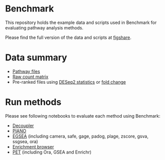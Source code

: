 # Benchmark
This repository holds the example data and scripts used in Benchmark for evaluating pathway analysis methods.

Please find the full version of the data and scripts at [figshare](xxx).

# Data summary

* [Pathway files](https://github.com/hedgehug/Benchmark/tree/main/pathway_files)
* [Raw count matrix](https://github.com/hedgehug/Benchmark/tree/main/data/count_matrix)
* Pre-ranked files using [DESeq2 statistics](https://github.com/hedgehug/Benchmark/tree/main/data/prerank_DESeq2) or [fold change](https://github.com/hedgehug/Benchmark/tree/main/data/prerank_fc)

# Run methods

Please see following notebooks to evaluate each method using Benchmark:
* [Decoupler](https://github.com/hedgehug/Benchmark/blob/main/notebooks/run_decoupler.ipynb)
* [PIANO](https://github.com/hedgehug/Benchmark/blob/main/notebooks/run_PIANO.ipynb)
* [EGSEA](https://github.com/hedgehug/Benchmark/blob/main/notebooks/run_EGSEA.ipynb) (including camera, safe, gage, padog, plage, zscore, gsva, ssgsea, ora)
* [Enrichment browser](https://github.com/hedgehug/Benchmark/blob/main/notebooks/run_Enrichment_browser.ipynb)
* [PET](https://github.com/hedgehug/Benchmark/blob/main/notebooks/run_PET.ipynb) (including Ora, GSEA and Enrichr)



